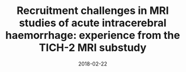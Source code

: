---
title: "Recruitment challenges in MRI studies of acute intracerebral haemorrhage: experience from the TICH-2 MRI substudy"
collection: publications-abstract
permalink: 
excerpt:
date: 2018-02-22
presentation_type: Poster
venue: 'European Stroke Organization Conference'
paperurl:
citation: '<b>Pszczolkowski, S.</b>, Bath, P.M., Sprigg, N. and Dineen, R.A., 2018, February. &quot;Recruitment challenges in MRI studies of acute intracerebral haemorrhage: experience from the TICH-2 MRI substudy&quot; <i>In European Stroke Organization Conference</i>'
---